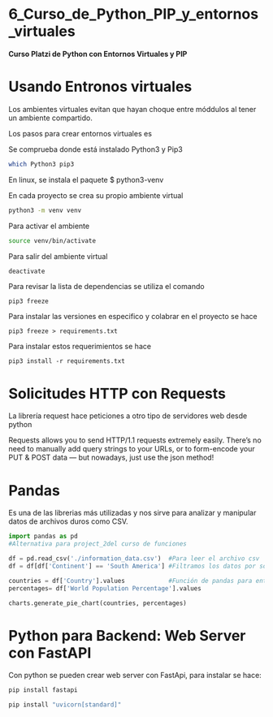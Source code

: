 # 6_Curso_de_Python_PIP_y_entornos_virtuales

**Curso Platzi de Python con Entornos Virtuales y PIP** 

# Usando Entronos virtuales 

Los ambientes virtuales evitan que hayan choque entre móddulos al tener un ambiente compartido. 

Los pasos para crear entornos virtuales es 

Se comprueba donde está instalado Python3 y Pip3 

```sh
which Python3 pip3
```

En linux, se instala el paquete $ python3-venv

En cada proyecto se crea su propio ambiente virtual 

```sh
python3 -m venv venv
```

Para activar el ambiente 

```sh
source venv/bin/activate
```

Para salir del ambiente virtual 

```sh
deactivate
```

Para revisar la lista de dependencias se utiliza el comando 

```
pip3 freeze
```

Para instalar las versiones en especifico y colabrar en el proyecto se hace 

```
pip3 freeze > requirements.txt
```

Para instalar estos requerimientos se hace 

```
pip3 install -r requirements.txt
```

# Solicitudes HTTP con Requests

La librería request hace peticiones a otro tipo de servidores web desde python 

Requests allows you to send HTTP/1.1 requests extremely easily. There’s no need to manually add query strings to your URLs, or to form-encode your PUT & POST data — but nowadays, just use the json method!

# Pandas 

Es una de las librerias más utilizadas y nos sirve para analizar y manipular datos de archivos duros como CSV. 

```python
import pandas as pd 
#Alternativa para project_2del curso de funciones 

df = pd.read_csv('./information_data.csv')  #Para leer el archivo csv 
df = df[df['Continent'] == 'South America'] #Filtramos los datos por south America 

countries = df['Country'].values            #Función de pandas para entregar los valores de Country
percentages= df['World Population Percentage'].values 

charts.generate_pie_chart(countries, percentages)
```

# Python para Backend: Web Server con FastAPI 

Con python se pueden crear web server con FastApi, para instalar se hace: 

```sh 
pip install fastapi
```

```sh
pip install "uvicorn[standard]"
```



